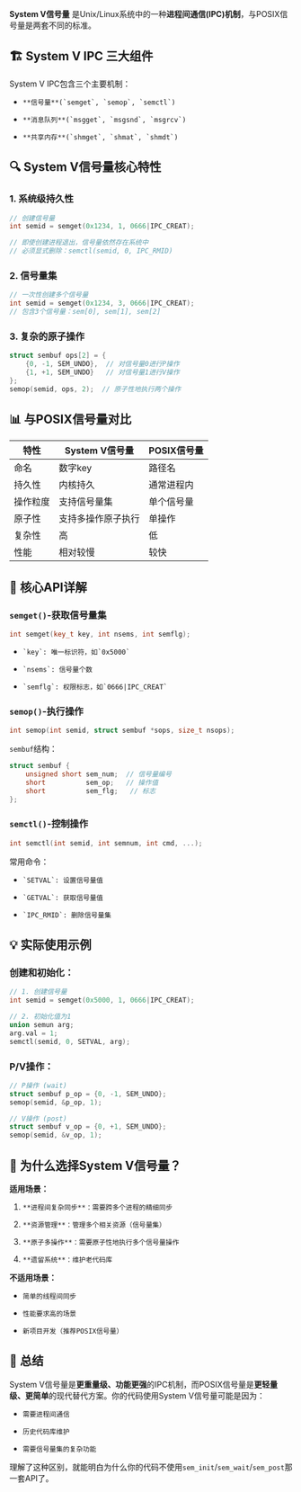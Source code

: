 **System V信号量** 是Unix/Linux系统中的一种**进程间通信(IPC)机制**，与POSIX信号量是两套不同的标准。

## 🏗️ System V IPC 三大组件

System V IPC包含三个主要机制：
-     **信号量**(`semget`, `semop`, `semctl`)
    
-     **消息队列**(`msgget`, `msgsnd`, `msgrcv`)
    
-     **共享内存**(`shmget`, `shmat`, `shmdt`)

## 🔍 System V信号量核心特性

### 1. **系统级持久性**

```cpp
// 创建信号量
int semid = semget(0x1234, 1, 0666|IPC_CREAT);

// 即使创建进程退出，信号量依然存在系统中
// 必须显式删除：semctl(semid, 0, IPC_RMID)
```

### 2. **信号量集**

```cpp
// 一次性创建多个信号量
int semid = semget(0x1234, 3, 0666|IPC_CREAT);
// 包含3个信号量：sem[0], sem[1], sem[2]
```

### 3. **复杂的原子操作**

```cpp
struct sembuf ops[2] = {
    {0, -1, SEM_UNDO},  // 对信号量0进行P操作
    {1, +1, SEM_UNDO}   // 对信号量1进行V操作
};
semop(semid, ops, 2);  // 原子性地执行两个操作
```

## 📊 与POSIX信号量对比
| 特性 | System V信号量 | POSIX信号量 |
| --- | --- | --- |
| 命名 | 数字key | 路径名 |
| 持久性 | 内核持久 | 通常进程内 |
| 操作粒度 | 支持信号量集 | 单个信号量 |
| 原子性 | 支持多操作原子执行 | 单操作 |
| 复杂性 | 高 | 低 |
| 性能 | 相对较慢 | 较快 |

## 🔧 核心API详解

### `semget()`-获取信号量集

```cpp
int semget(key_t key, int nsems, int semflg);
```
-     `key`: 唯一标识符，如`0x5000`
    
-     `nsems`: 信号量个数
    
-     `semflg`: 权限标志，如`0666|IPC_CREAT`

### `semop()`-执行操作

```cpp
int semop(int semid, struct sembuf *sops, size_t nsops);
```

`sembuf`结构：

```cpp
struct sembuf {
    unsigned short sem_num;  // 信号量编号
    short          sem_op;   // 操作值
    short          sem_flg;   // 标志
};
```

### `semctl()`-控制操作

```cpp
int semctl(int semid, int semnum, int cmd, ...);
```

常用命令：
-     `SETVAL`: 设置信号量值
    
-     `GETVAL`: 获取信号量值
    
-     `IPC_RMID`: 删除信号量集

## 💡 实际使用示例

### 创建和初始化：

```cpp
// 1. 创建信号量
int semid = semget(0x5000, 1, 0666|IPC_CREAT);

// 2. 初始化值为1
union semun arg;
arg.val = 1;
semctl(semid, 0, SETVAL, arg);
```

### P/V操作：

```cpp
// P操作 (wait)
struct sembuf p_op = {0, -1, SEM_UNDO};
semop(semid, &p_op, 1);

// V操作 (post)  
struct sembuf v_op = {0, +1, SEM_UNDO};
semop(semid, &v_op, 1);
```

## 🎯 为什么选择System V信号量？

**适用场景：**
1.     **进程间复杂同步**：需要跨多个进程的精细同步
    
2.     **资源管理**：管理多个相关资源（信号量集）
    
3.     **原子多操作**：需要原子性地执行多个信号量操作
    
4.     **遗留系统**：维护老代码库

**不适用场景：**
-     简单的线程间同步
    
-     性能要求高的场景
    
-     新项目开发（推荐POSIX信号量）

## 🔄 总结

System V信号量是**更重量级、功能更强**的IPC机制，而POSIX信号量是**更轻量级、更简单**的现代替代方案。你的代码使用System V信号量可能是因为：
-     需要进程间通信
    
-     历史代码库维护
    
-     需要信号量集的复杂功能

理解了这种区别，就能明白为什么你的代码不使用`sem_init`/`sem_wait`/`sem_post`那一套API了。